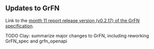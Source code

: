 ## Updates to GrFN

Link to the [month 11 report release version (v0.2.17) of the GrFN specification](GrFN_specification_v0.2.17).

TODO Clay: summarize major changes to GrFN, including reworking GrFN_spec and grfn_openapi
